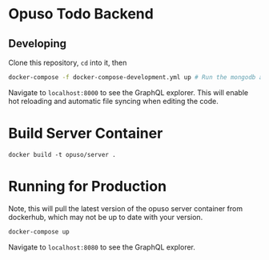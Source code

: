 # Opuso Todo Backend

## Developing

Clone this repository, `cd` into it, then
```bash
docker-compose -f docker-compose-development.yml up # Run the mongodb and app container from the local files
```


Navigate to `localhost:8000` to see the GraphQL explorer. This will enable hot reloading and automatic file syncing when editing the code.

# Build Server Container

```shell script
docker build -t opuso/server .
```

# Running for Production
Note, this will pull the latest version of the opuso server container from dockerhub, which may not be up to date with your version. 
```bash
docker-compose up
```

Navigate to `localhost:8080` to see the GraphQL explorer. 
